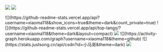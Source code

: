 <p>
<img src="https://img.shields.io/static/v1?label=Program&message=Python&color=blue"/>
<a href="你的CSDN主页链接"><img src="https://img.shields.io/static/v1?label=Blog&message=CSDN&color=red"/></a>
</p>
![](https://github-readme-stats.vercel.app/api?username=xiaoma118&show_icons=true&theme=dark&count_private=true)
![](https://github-readme-stats.vercel.app/api/top-langs/?username=xiaoma118&theme=dark&layout=compact)

<img src="https://visitor-badge.glitch.me/badge?page_id=https://github.com/xiaoma118&right_color=red" />
![](https://activity-graph.herokuapp.com/graph?username=xiaoma118&theme=github)
![](https://stats.justsong.cn/api/csdn?id=小马哥&theme=dark)


<img src="https://readme-typing-svg.herokuapp.com/?lines=Hello;My 小马哥&font=Roboto" />
